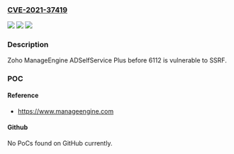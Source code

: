 ### [CVE-2021-37419](https://cve.mitre.org/cgi-bin/cvename.cgi?name=CVE-2021-37419)
![](https://img.shields.io/static/v1?label=Product&message=n%2Fa&color=blue)
![](https://img.shields.io/static/v1?label=Version&message=n%2Fa&color=blue)
![](https://img.shields.io/static/v1?label=Vulnerability&message=n%2Fa&color=brighgreen)

### Description

Zoho ManageEngine ADSelfService Plus before 6112 is vulnerable to SSRF.

### POC

#### Reference
- https://www.manageengine.com

#### Github
No PoCs found on GitHub currently.

